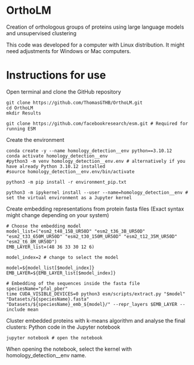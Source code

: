 # OrthoLM

Creation of orthologous groups of proteins using large language models and unsupervised clustering

This code was developed for a computer with Linux distribution. It might need adjustments for Windows or Mac computers.

# Instructions for use

Open terminal and clone the GitHub repository

```
git clone https://github.com/ThomasGTHB/OrthoLM.git
cd OrthoLM
mkdir Results

git clone https://github.com/facebookresearch/esm.git # Required for running ESM
```

Create the environment

```
conda create -y --name homology_detection__env python==3.10.12
conda activate homology_detection__env
#python3 -m venv homology_detection__env.env # alternatively if you have already Python 3.10.12 installed
#source homology_detection__env.env/bin/activate

python3 -m pip install -r environment_pip.txt

python3 -m ipykernel install --user --name=homology_detection__env # set the virtual environment as a Jupyter kernel
```

Create embedding representations from protein fasta files
(Exact syntax might change depending on your system)

```
# Choose the embedding model
model_list=("esm2_t48_15B_UR50D" "esm2_t36_3B_UR50D" "esm2_t33_650M_UR50D" "esm2_t30_150M_UR50D" "esm2_t12_35M_UR50D" "esm2_t6_8M_UR50D")
EMB_LAYER_list=(48 36 33 30 12 6)

model_index=2 # change to select the model

model=${model_list[$model_index]}
EMB_LAYER=${EMB_LAYER_list[$model_index]}

# Embedding of the sequences inside the fasta file
speciesName="pfal_pber"
time CUDA_VISIBLE_DEVICES=0 python3 esm/scripts/extract.py "$model" "Datasets/${speciesName}.fasta" "Datasets/${speciesName}_emb_${model}/" --repr_layers $EMB_LAYER --include mean
```

Cluster embedded proteins with k-means algorithm and analyse the final clusters: Python code in the Jupyter notebook
```
jupyter notebook # open the notebook
```
When opening the notebook, select the kernel with homology_detection__env name.
